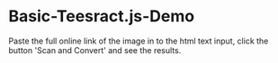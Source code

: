 # Basic-Teesract.js-Demo
Paste the full online link of the image in to the html text input, click the button 'Scan and Convert' and see the results.
